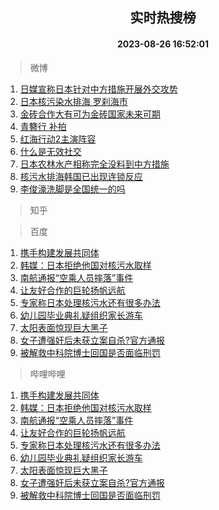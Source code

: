 <div align="center"><h2>实时热搜榜</h2><h4>2023-08-26 16:52:01</h4></div>

> 微博  

1. [日媒宣称日本针对中方措施开展外交攻势](https://s.weibo.com/weibo?q=%23%E6%97%A5%E5%AA%92%E5%AE%A3%E7%A7%B0%E6%97%A5%E6%9C%AC%E9%92%88%E5%AF%B9%E4%B8%AD%E6%96%B9%E6%8E%AA%E6%96%BD%E5%BC%80%E5%B1%95%E5%A4%96%E4%BA%A4%E6%94%BB%E5%8A%BF%23&t=31&band_rank=1&Refer=top)<br />
2. [日本核污染水排海 罗刹海市](https://s.weibo.com/weibo?q=%23%E6%97%A5%E6%9C%AC%E6%A0%B8%E6%B1%A1%E6%9F%93%E6%B0%B4%E6%8E%92%E6%B5%B7%20%E7%BD%97%E5%88%B9%E6%B5%B7%E5%B8%82%23&t=31&band_rank=2&Refer=top)<br />
3. [金砖合作大有可为金砖国家未来可期](https://s.weibo.com/weibo?q=%23%E9%87%91%E7%A0%96%E5%90%88%E4%BD%9C%E5%A4%A7%E6%9C%89%E5%8F%AF%E4%B8%BA%E9%87%91%E7%A0%96%E5%9B%BD%E5%AE%B6%E6%9C%AA%E6%9D%A5%E5%8F%AF%E6%9C%9F%23&t=31&band_rank=3&Refer=top)<br />
4. [青簪行 补拍](https://s.weibo.com/weibo?q=%E9%9D%92%E7%B0%AA%E8%A1%8C%20%E8%A1%A5%E6%8B%8D&t=31&band_rank=4&Refer=top)<br />
5. [红海行动2主演阵容](https://s.weibo.com/weibo?q=%23%E7%BA%A2%E6%B5%B7%E8%A1%8C%E5%8A%A82%E4%B8%BB%E6%BC%94%E9%98%B5%E5%AE%B9%23&t=31&band_rank=5&Refer=top)<br />
6. [什么是无效社交](https://s.weibo.com/weibo?q=%E4%BB%80%E4%B9%88%E6%98%AF%E6%97%A0%E6%95%88%E7%A4%BE%E4%BA%A4&t=31&band_rank=6&Refer=top)<br />
7. [日本农林水产相称完全没料到中方措施](https://s.weibo.com/weibo?q=%23%E6%97%A5%E6%9C%AC%E5%86%9C%E6%9E%97%E6%B0%B4%E4%BA%A7%E7%9B%B8%E7%A7%B0%E5%AE%8C%E5%85%A8%E6%B2%A1%E6%96%99%E5%88%B0%E4%B8%AD%E6%96%B9%E6%8E%AA%E6%96%BD%23&t=31&band_rank=7&Refer=top)<br />
8. [核污水排海韩国已出现连锁反应](https://s.weibo.com/weibo?q=%23%E6%A0%B8%E6%B1%A1%E6%B0%B4%E6%8E%92%E6%B5%B7%E9%9F%A9%E5%9B%BD%E5%B7%B2%E5%87%BA%E7%8E%B0%E8%BF%9E%E9%94%81%E5%8F%8D%E5%BA%94%23&t=31&band_rank=8&Refer=top)<br />
9. [李俊濠洗脚是全国统一的吗](https://s.weibo.com/weibo?q=%23%E6%9D%8E%E4%BF%8A%E6%BF%A0%E6%B4%97%E8%84%9A%E6%98%AF%E5%85%A8%E5%9B%BD%E7%BB%9F%E4%B8%80%E7%9A%84%E5%90%97%23&t=31&band_rank=9&Refer=top)<br />

> 知乎  


> 百度  

1. [携手构建发展共同体](https://www.baidu.com/s?wd=%E6%90%BA%E6%89%8B%E6%9E%84%E5%BB%BA%E5%8F%91%E5%B1%95%E5%85%B1%E5%90%8C%E4%BD%93&sa=fyb_news&rsv_dl=fyb_news)<br />
2. [韩媒：日本拒绝他国对核污水取样](https://www.baidu.com/s?wd=%E9%9F%A9%E5%AA%92%EF%BC%9A%E6%97%A5%E6%9C%AC%E6%8B%92%E7%BB%9D%E4%BB%96%E5%9B%BD%E5%AF%B9%E6%A0%B8%E6%B1%A1%E6%B0%B4%E5%8F%96%E6%A0%B7&sa=fyb_news&rsv_dl=fyb_news)<br />
3. [南航通报“空乘人员摔落”事件](https://www.baidu.com/s?wd=%E5%8D%97%E8%88%AA%E9%80%9A%E6%8A%A5%E2%80%9C%E7%A9%BA%E4%B9%98%E4%BA%BA%E5%91%98%E6%91%94%E8%90%BD%E2%80%9D%E4%BA%8B%E4%BB%B6&sa=fyb_news&rsv_dl=fyb_news)<br />
4. [让友好合作的巨轮扬帆远航](https://www.baidu.com/s?wd=%E8%AE%A9%E5%8F%8B%E5%A5%BD%E5%90%88%E4%BD%9C%E7%9A%84%E5%B7%A8%E8%BD%AE%E6%89%AC%E5%B8%86%E8%BF%9C%E8%88%AA&sa=fyb_news&rsv_dl=fyb_news)<br />
5. [专家称日本处理核污水还有很多办法](https://www.baidu.com/s?wd=%E4%B8%93%E5%AE%B6%E7%A7%B0%E6%97%A5%E6%9C%AC%E5%A4%84%E7%90%86%E6%A0%B8%E6%B1%A1%E6%B0%B4%E8%BF%98%E6%9C%89%E5%BE%88%E5%A4%9A%E5%8A%9E%E6%B3%95&sa=fyb_news&rsv_dl=fyb_news)<br />
6. [幼儿园毕业典礼疑组织家长游车](https://www.baidu.com/s?wd=%E5%B9%BC%E5%84%BF%E5%9B%AD%E6%AF%95%E4%B8%9A%E5%85%B8%E7%A4%BC%E7%96%91%E7%BB%84%E7%BB%87%E5%AE%B6%E9%95%BF%E6%B8%B8%E8%BD%A6&sa=fyb_news&rsv_dl=fyb_news)<br />
7. [太阳表面惊现巨大黑子](https://www.baidu.com/s?wd=%E5%A4%AA%E9%98%B3%E8%A1%A8%E9%9D%A2%E6%83%8A%E7%8E%B0%E5%B7%A8%E5%A4%A7%E9%BB%91%E5%AD%90&sa=fyb_news&rsv_dl=fyb_news)<br />
8. [女子遭强奸后未获立案自杀?官方通报](https://www.baidu.com/s?wd=%E5%A5%B3%E5%AD%90%E9%81%AD%E5%BC%BA%E5%A5%B8%E5%90%8E%E6%9C%AA%E8%8E%B7%E7%AB%8B%E6%A1%88%E8%87%AA%E6%9D%80%3F%E5%AE%98%E6%96%B9%E9%80%9A%E6%8A%A5&sa=fyb_news&rsv_dl=fyb_news)<br />
9. [被解救中科院博士回国是否面临刑罚](https://www.baidu.com/s?wd=%E8%A2%AB%E8%A7%A3%E6%95%91%E4%B8%AD%E7%A7%91%E9%99%A2%E5%8D%9A%E5%A3%AB%E5%9B%9E%E5%9B%BD%E6%98%AF%E5%90%A6%E9%9D%A2%E4%B8%B4%E5%88%91%E7%BD%9A&sa=fyb_news&rsv_dl=fyb_news)<br />

> 哔哩哔哩  

1. [携手构建发展共同体](https://www.baidu.com/s?wd=%E6%90%BA%E6%89%8B%E6%9E%84%E5%BB%BA%E5%8F%91%E5%B1%95%E5%85%B1%E5%90%8C%E4%BD%93&sa=fyb_news&rsv_dl=fyb_news)<br />
2. [韩媒：日本拒绝他国对核污水取样](https://www.baidu.com/s?wd=%E9%9F%A9%E5%AA%92%EF%BC%9A%E6%97%A5%E6%9C%AC%E6%8B%92%E7%BB%9D%E4%BB%96%E5%9B%BD%E5%AF%B9%E6%A0%B8%E6%B1%A1%E6%B0%B4%E5%8F%96%E6%A0%B7&sa=fyb_news&rsv_dl=fyb_news)<br />
3. [南航通报“空乘人员摔落”事件](https://www.baidu.com/s?wd=%E5%8D%97%E8%88%AA%E9%80%9A%E6%8A%A5%E2%80%9C%E7%A9%BA%E4%B9%98%E4%BA%BA%E5%91%98%E6%91%94%E8%90%BD%E2%80%9D%E4%BA%8B%E4%BB%B6&sa=fyb_news&rsv_dl=fyb_news)<br />
4. [让友好合作的巨轮扬帆远航](https://www.baidu.com/s?wd=%E8%AE%A9%E5%8F%8B%E5%A5%BD%E5%90%88%E4%BD%9C%E7%9A%84%E5%B7%A8%E8%BD%AE%E6%89%AC%E5%B8%86%E8%BF%9C%E8%88%AA&sa=fyb_news&rsv_dl=fyb_news)<br />
5. [专家称日本处理核污水还有很多办法](https://www.baidu.com/s?wd=%E4%B8%93%E5%AE%B6%E7%A7%B0%E6%97%A5%E6%9C%AC%E5%A4%84%E7%90%86%E6%A0%B8%E6%B1%A1%E6%B0%B4%E8%BF%98%E6%9C%89%E5%BE%88%E5%A4%9A%E5%8A%9E%E6%B3%95&sa=fyb_news&rsv_dl=fyb_news)<br />
6. [幼儿园毕业典礼疑组织家长游车](https://www.baidu.com/s?wd=%E5%B9%BC%E5%84%BF%E5%9B%AD%E6%AF%95%E4%B8%9A%E5%85%B8%E7%A4%BC%E7%96%91%E7%BB%84%E7%BB%87%E5%AE%B6%E9%95%BF%E6%B8%B8%E8%BD%A6&sa=fyb_news&rsv_dl=fyb_news)<br />
7. [太阳表面惊现巨大黑子](https://www.baidu.com/s?wd=%E5%A4%AA%E9%98%B3%E8%A1%A8%E9%9D%A2%E6%83%8A%E7%8E%B0%E5%B7%A8%E5%A4%A7%E9%BB%91%E5%AD%90&sa=fyb_news&rsv_dl=fyb_news)<br />
8. [女子遭强奸后未获立案自杀?官方通报](https://www.baidu.com/s?wd=%E5%A5%B3%E5%AD%90%E9%81%AD%E5%BC%BA%E5%A5%B8%E5%90%8E%E6%9C%AA%E8%8E%B7%E7%AB%8B%E6%A1%88%E8%87%AA%E6%9D%80%3F%E5%AE%98%E6%96%B9%E9%80%9A%E6%8A%A5&sa=fyb_news&rsv_dl=fyb_news)<br />
9. [被解救中科院博士回国是否面临刑罚](https://www.baidu.com/s?wd=%E8%A2%AB%E8%A7%A3%E6%95%91%E4%B8%AD%E7%A7%91%E9%99%A2%E5%8D%9A%E5%A3%AB%E5%9B%9E%E5%9B%BD%E6%98%AF%E5%90%A6%E9%9D%A2%E4%B8%B4%E5%88%91%E7%BD%9A&sa=fyb_news&rsv_dl=fyb_news)<br />
